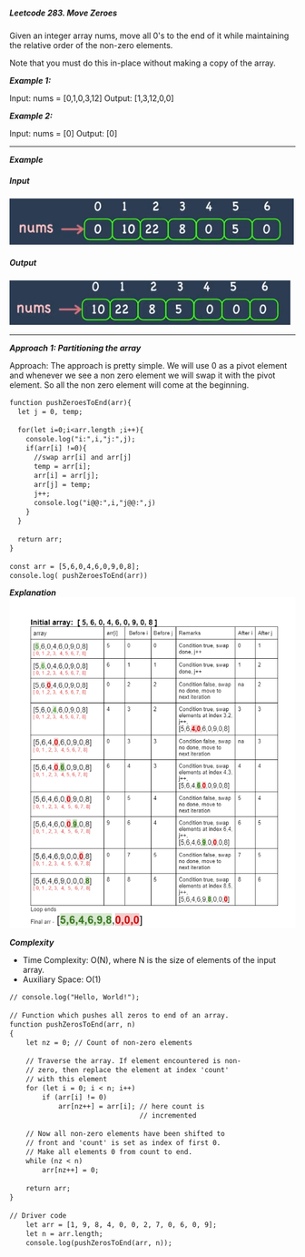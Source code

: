##### Leetcode 283. Move Zeroes

Given an integer array nums, move all 0's to the end of it while maintaining the relative order of the non-zero elements.

Note that you must do this in-place without making a copy of the array.

***Example 1:***

Input: nums = [0,1,0,3,12]
Output: [1,3,12,0,0]

***Example 2:***

Input: nums = [0]
Output: [0]
___________________________________________________________________________________

***Example***
##### Input
![Alt text](image.png)
##### Output
![Alt text](image-1.png)

____________________________________________________________________________________

***Approach 1: Partitioning the array***

Approach: The approach is pretty simple. We will use 0 as a pivot element and whenever we see a non zero element we will swap it with the pivot element. So all the non zero element will come at the beginning.

```
function pushZeroesToEnd(arr){
  let j = 0, temp;
  
  for(let i=0;i<arr.length ;i++){
    console.log("i:",i,"j:",j);
    if(arr[i] !=0){
      //swap arr[i] and arr[j]
      temp = arr[i];
      arr[i] = arr[j];
      arr[j] = temp;
      j++;
      console.log("i@@:",i,"j@@:",j)
    }
  }
  
  return arr;
}

const arr = [5,6,0,4,6,0,9,0,8];
console.log( pushZeroesToEnd(arr))
```

***Explanation*** 
![Alt text](image-2.png)

***Complexity***
- Time Complexity: O(N), where N is the size of elements of the input array.
- Auxiliary Space: O(1) 

```
// console.log("Hello, World!");

// Function which pushes all zeros to end of an array.  
function pushZerosToEnd(arr, n)  
{  
    let nz = 0; // Count of non-zero elements  
  
    // Traverse the array. If element encountered is non-  
    // zero, then replace the element at index 'count'  
    // with this element  
    for (let i = 0; i < n; i++)  
        if (arr[i] != 0)  
            arr[nz++] = arr[i]; // here count is  
                                // incremented  
  
    // Now all non-zero elements have been shifted to  
    // front and 'count' is set as index of first 0.  
    // Make all elements 0 from count to end.  
    while (nz < n)  
        arr[nz++] = 0;  
        
    return arr;
}  
  
// Driver code 
    let arr = [1, 9, 8, 4, 0, 0, 2, 7, 0, 6, 0, 9];  
    let n = arr.length;  
    console.log(pushZerosToEnd(arr, n)); 
```